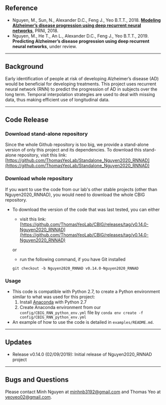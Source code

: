 ## Reference

+ Nguyen, M., Sun, N., Alexander D.C., Feng J., Yeo B.T.T., 2018. [**Modeling Alzheimer’s disease progression using deep recurrent neural networks**](https://doi.org/10.1109/prni.2018.8423955), PRNI, 2018.
+ Nguyen, M., He T., An L., Alexander D.C., Feng J., Yeo B.T.T., 2019. **Predicting Alzheimer’s disease progression
using deep recurrent neural networks**, under review.

----
## Background

Early identification of people at risk of developing Alzheimer’s disease (AD) would be beneficial for developing treatments.
This project uses recurrent neural network (RNN) to predict the progression of AD in subjects over the long term.
Temporal interpolation strategies are used to deal with missing data, thus making efficient use of longitudinal data.

----

## Code Release
### Download stand-alone repository
Since the whole Github repository is too big, we provide a stand-alone version of only this project and its dependencies. To download this stand-alone repository, visit this link: [https://github.com/ThomasYeoLab/Standalone_Nguyen2020_RNNAD](https://github.com/ThomasYeoLab/Standalone_Nguyen2020_RNNAD)

### Download whole repository
If you want to use the code from our lab's other stable projects (other than Nguyen2020_RNNAD), you would need to download the whole CBIG repository.

- To download the version of the code that was last tested, you can either

    - visit this link:
    [https://github.com/ThomasYeoLab/CBIG/releases/tag/v0.14.0-Nguyen2020_RNNAD](https://github.com/ThomasYeoLab/CBIG/releases/tag/v0.14.0-Nguyen2020_RNNAD)

    or

    - run the following command, if you have Git installed
 
    ```
    git checkout -b Nguyen2020_RNNAD v0.14.0-Nguyen2020_RNNAD
    ```

### Usage
- This code is compatible with Python 2.7, to create a Python environment similar to what was used for this project:
    1. Install [Anaconda](https://www.anaconda.com/distribution/#download-section) with Python 2.7
    2. Create Anaconda environment from our `config/CBIG_RNN_python_env.yml` file by `conda env create -f config/CBIG_RNN_python_env.yml`
- An example of how to use the code is detailed in `examples/README.md`.


----

## Updates
- Release v0.14.0 (02/09/2019): Initial release of Nguyen2020_RNNAD project

----

## Bugs and Questions

Please contact Minh Nguyen at minhnb3192@gmail.com and Thomas Yeo at yeoyeo02@gmail.com.
